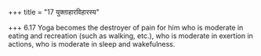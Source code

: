 +++
title = "17 युक्ताहारविहारस्य"

+++
6.17 Yoga becomes the destroyer of pain for him who is moderate in
eating and recreation (such as walking, etc.), who is moderate in
exertion in actions, who is moderate in sleep and wakefulness.

